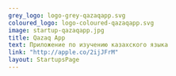 ```yaml
---
grey_logo: logo-grey-qazaqapp.svg
coloured_logo: logo-coloured-qazaqapp.svg
image: startup-qazaqapp.jpg
title: Qazaq App
text: Приложение по изучению казахского языка
link: "http://apple.co/2ijJFrM"
layout: StartupsPage
---
```

